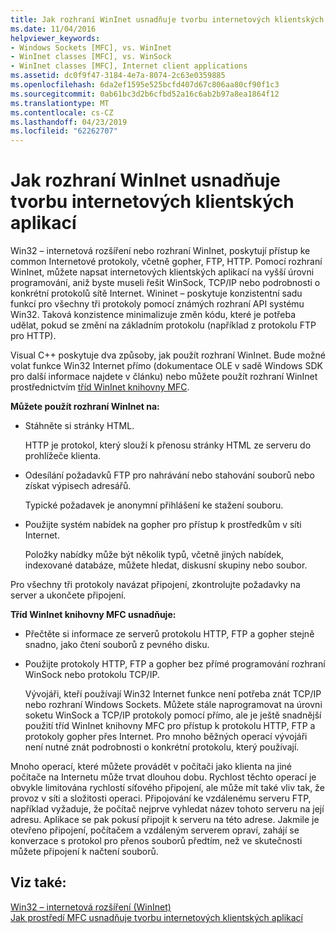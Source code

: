 ```yaml
---
title: Jak rozhraní WinInet usnadňuje tvorbu internetových klientských aplikací
ms.date: 11/04/2016
helpviewer_keywords:
- Windows Sockets [MFC], vs. WinInet
- WinInet classes [MFC], vs. WinSock
- WinInet classes [MFC], Internet client applications
ms.assetid: dc0f9f47-3184-4e7a-8074-2c63e0359885
ms.openlocfilehash: 6da2ef1595e525bcfd407d67c806aa80cf90f1c3
ms.sourcegitcommit: 0ab61bc3d2b6cfbd52a16c6ab2b97a8ea1864f12
ms.translationtype: MT
ms.contentlocale: cs-CZ
ms.lasthandoff: 04/23/2019
ms.locfileid: "62262707"
---
```

# <a name="how-wininet-makes-it-easier-to-create-internet-client-applications"></a>Jak rozhraní WinInet usnadňuje tvorbu internetových klientských aplikací

Win32 – internetová rozšíření nebo rozhraní WinInet, poskytují přístup ke common Internetové protokoly, včetně gopher, FTP, HTTP. Pomocí rozhraní WinInet, můžete napsat internetových klientských aplikací na vyšší úrovni programování, aniž byste museli řešit WinSock, TCP/IP nebo podrobnosti o konkrétní protokolů sítě Internet. Wininet – poskytuje konzistentní sadu funkcí pro všechny tři protokoly pomocí známých rozhraní API systému Win32. Taková konzistence minimalizuje změn kódu, které je potřeba udělat, pokud se změní na základním protokolu (například z protokolu FTP pro HTTP).

Visual C++ poskytuje dva způsoby, jak použít rozhraní WinInet. Bude možné volat funkce Win32 Internet přímo (dokumentace OLE v sadě Windows SDK pro další informace najdete v článku) nebo můžete použít rozhraní WinInet prostřednictvím [tříd WinInet knihovny MFC](../mfc/mfc-classes-for-creating-internet-client-applications.md).

**Můžete použít rozhraní WinInet na:**

- Stáhněte si stránky HTML.

   HTTP je protokol, který slouží k přenosu stránky HTML ze serveru do prohlížeče klienta.

- Odesílání požadavků FTP pro nahrávání nebo stahování souborů nebo získat výpisech adresářů.

   Typické požadavek je anonymní přihlášení ke stažení souboru.

- Použijte systém nabídek na gopher pro přístup k prostředkům v síti Internet.

   Položky nabídky může být několik typů, včetně jiných nabídek, indexované databáze, můžete hledat, diskusní skupiny nebo soubor.

Pro všechny tři protokoly navázat připojení, zkontrolujte požadavky na server a ukončete připojení.

**Tříd WinInet knihovny MFC usnadňuje:**

- Přečtěte si informace ze serverů protokolu HTTP, FTP a gopher stejně snadno, jako čtení souborů z pevného disku.

- Použijte protokoly HTTP, FTP a gopher bez přímé programování rozhraní WinSock nebo protokolu TCP/IP.

   Vývojáři, kteří používají Win32 Internet funkce není potřeba znát TCP/IP nebo rozhraní Windows Sockets. Můžete stále naprogramovat na úrovni soketu WinSock a TCP/IP protokoly pomocí přímo, ale je ještě snadnější použití tříd WinInet knihovny MFC pro přístup k protokolu HTTP, FTP a protokoly gopher přes Internet. Pro mnoho běžných operací vývojáři není nutné znát podrobnosti o konkrétní protokolu, který používají.

Mnoho operací, které můžete provádět v počítači jako klienta na jiné počítače na Internetu může trvat dlouhou dobu. Rychlost těchto operací je obvykle limitována rychlostí síťového připojení, ale může mít také vliv tak, že provoz v síti a složitosti operaci. Připojování ke vzdálenému serveru FTP, například vyžaduje, že počítač nejprve vyhledat název tohoto serveru na její adresu. Aplikace se pak pokusí připojit k serveru na této adrese. Jakmile je otevřeno připojení, počítačem a vzdáleným serverem opraví, zahájí se konverzace s protokol pro přenos souborů předtím, než ve skutečnosti můžete připojení k načtení souborů.

## <a name="see-also"></a>Viz také:

[Win32 – internetová rozšíření (WinInet)](../mfc/win32-internet-extensions-wininet.md)<br/>
[Jak prostředí MFC usnadňuje tvorbu internetových klientských aplikací](../mfc/how-mfc-makes-it-easier-to-create-internet-client-applications.md)
